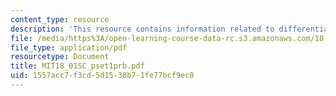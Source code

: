 ```yaml
---
content_type: resource
description: 'This resource contains information related to differentiation. '
file: /media/https%3A/open-learning-course-data-rc.s3.amazonaws.com/18-01sc-single-variable-calculus-fall-2010/1557acc7f3cd5d1538b71fe77bcf9ec0_MIT18_01SC_pset1prb.pdf
file_type: application/pdf
resourcetype: Document
title: MIT18_01SC_pset1prb.pdf
uid: 1557acc7-f3cd-5d15-38b7-1fe77bcf9ec0
---
```

